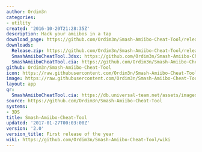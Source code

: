 ```yaml
---
author: Ordim3n
categories:
- utility
created: '2016-10-20T21:28:35Z'
description: Hack your amiibos in a tap
download_page: https://github.com/Ordim3n/Smash-Amiibo-Cheat-Tool/releases/tag/2.0
downloads:
  Release.zip: https://github.com/Ordim3n/Smash-Amiibo-Cheat-Tool/releases/download/2.0/Release.zip
  SmashAmiiboCheatTool.3dsx: https://github.com/Ordim3n/Smash-Amiibo-Cheat-Tool/releases/download/2.0/SmashAmiiboCheatTool.3dsx
  SmashAmiiboCheatTool.cia: https://github.com/Ordim3n/Smash-Amiibo-Cheat-Tool/releases/download/2.0/SmashAmiiboCheatTool.cia
github: Ordim3n/Smash-Amiibo-Cheat-Tool
icon: https://raw.githubusercontent.com/Ordim3n/Smash-Amiibo-Cheat-Tool/master/meta/icon.png
image: https://raw.githubusercontent.com/Ordim3n/Smash-Amiibo-Cheat-Tool/master/meta/banner.png
layout: app
qr:
  SmashAmiiboCheatTool.cia: https://db.universal-team.net/assets/images/qr/smashamiibocheattool.cia.png
source: https://github.com/Ordim3n/Smash-Amiibo-Cheat-Tool
systems:
- 3DS
title: Smash-Amiibo-Cheat-Tool
updated: '2017-01-27T00:03:00Z'
version: '2.0'
version_title: First release of the year
wiki: https://github.com/Ordim3n/Smash-Amiibo-Cheat-Tool/wiki
---
```

